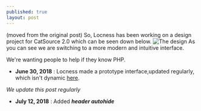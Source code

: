 ```yaml
---
published: true
layout: post
---
```

(moved from the original post)
So, Locness has been working on a design project for CatSource 2.0 which can be seen down below.
![The design]({{site.baseurl}}/images/csourcedesign.png)
As you can see we are switching to a more modern and intuitive interface.

We're wanting people to help if they know PHP.

- **June 30, 2018** : Locness made a prototype interface,updated regularly, which isn't dynamic [here](https://thimbleprojects.org/locness/511071).

_We update this post regularly_

- **July 12, 2018** : Added **_header autohide_**

